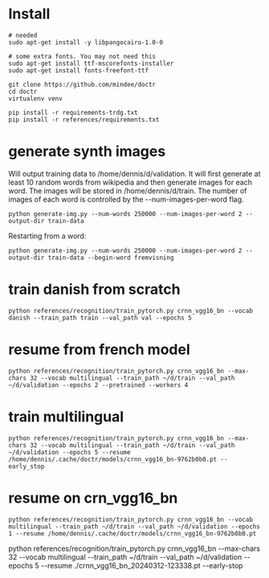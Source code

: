 # Install

    # needed
    sudo apt-get install -y libpangocairo-1.0-0
    
    # some extra fonts. You may not need this
    sudo apt-get install ttf-mscorefonts-installer
    sudo apt-get install fonts-freefont-ttf

    git clone https://github.com/mindee/doctr
    cd doctr
    virtualenv venv

    pip install -r requirements-trdg.txt
    pip install -r references/requirements.txt

# generate synth images 

Will output training data to /home/dennis/d/validation. It will first generate at least 10 random words from wikipedia and then generate images for each word. The images will be stored in /home/dennis/d/train. The number of images of each word is controlled by the --num-images-per-word flag.

    python generate-img.py --num-words 250000 --num-images-per-word 2 --output-dir train-data

Restarting from a word:

    python generate-img.py --num-words 250000 --num-images-per-word 2 --output-dir train-data --begin-word fremvisning

# train danish from scratch

    python references/recognition/train_pytorch.py crnn_vgg16_bn --vocab danish --train_path train --val_path val --epochs 5 

# resume from french model

    python references/recognition/train_pytorch.py crnn_vgg16_bn --max-chars 32 --vocab multilingual --train_path ~/d/train --val_path ~/d/validation --epochs 2 --pretrained --workers 4

# train multilingual

    python references/recognition/train_pytorch.py crnn_vgg16_bn --max-chars 32 --vocab multilingual --train_path ~/d/train --val_path ~/d/validation --epochs 5 --resume /home/dennis/.cache/doctr/models/crnn_vgg16_bn-9762b0b0.pt --early_stop

# resume on crn_vgg16_bn 

    python references/recognition/train_pytorch.py crnn_vgg16_bn --vocab multilingual --train_path ~/d/train --val_path ~/d/validation --epochs 1 --resume /home/dennis/.cache/doctr/models/crnn_vgg16_bn-9762b0b0.pt
    

python references/recognition/train_pytorch.py crnn_vgg16_bn --max-chars 32 --vocab multilingual --train_path ~/d/train --val_path ~/d/validation --epochs 5 --resume ./crnn_vgg16_bn_20240312-123338.pt --early-stop




